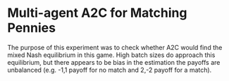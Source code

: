 # Multi-agent A2C for Matching Pennies
The purpose of this experiment was to check whether A2C would find the mixed Nash equilibrium in this game. High batch sizes do approach this equilibrium, but there appears to be bias in the estimation the payoffs are unbalanced (e.g. -1,1 payoff for no match and 2,-2 payoff for a match).